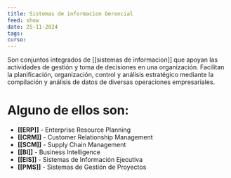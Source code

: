 ```yaml
---
title: Sistemas de informacion Gerencial
feed: show
date: 25-11-2024
tags: 
curso:
---
```

Son conjuntos integrados de [[sistemas de informacion]] que apoyan las actividades de gestión y toma de decisiones en una organización. Facilitan la planificación, organización, control y análisis estratégico mediante la compilación y análisis de datos de diversas operaciones empresariales. 

# Alguno de ellos son:
- **[[ERP]]** - Enterprise Resource Planning
- **[[CRM]]** - Customer Relationship Management
- **[[SCM]]** - Supply Chain Management
- **[[BI]]** - Business Intelligence
- **[[EIS]]** - Sistemas de Información Ejecutiva
- **[[PMS]]** - Sistemas de Gestión de Proyectos 

